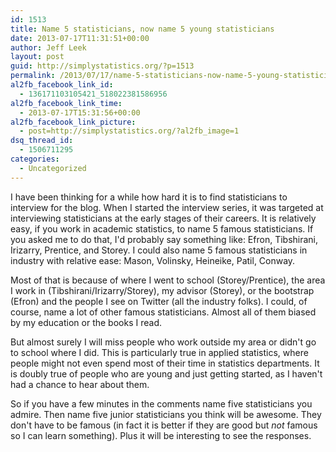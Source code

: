 ```yaml
---
id: 1513
title: Name 5 statisticians, now name 5 young statisticians
date: 2013-07-17T11:31:51+00:00
author: Jeff Leek
layout: post
guid: http://simplystatistics.org/?p=1513
permalink: /2013/07/17/name-5-statisticians-now-name-5-young-statisticians/
al2fb_facebook_link_id:
  - 136171103105421_518022381586956
al2fb_facebook_link_time:
  - 2013-07-17T15:31:56+00:00
al2fb_facebook_link_picture:
  - post=http://simplystatistics.org/?al2fb_image=1
dsq_thread_id:
  - 1506711295
categories:
  - Uncategorized
---
```

I have been thinking for a while how hard it is to find statisticians to interview for the blog. When I started the interview series, it was targeted at interviewing statisticians at the early stages of their careers. It is relatively easy, if you work in academic statistics, to name 5 famous statisticians. If you asked me to do that, I'd probably say something like: Efron, Tibshirani, Irizarry, Prentice, and Storey. I could also name 5 famous statisticians in industry with relative ease: Mason, Volinsky, Heineike, Patil, Conway.

Most of that is because of where I went to school (Storey/Prentice), the area I work in (Tibshirani/Irizarry/Storey), my advisor (Storey), or the bootstrap (Efron) and the people I see on Twitter (all the industry folks). I could, of course, name a lot of other famous statisticians. Almost all of them biased by my education or the books I read.

But almost surely I will miss people who work outside my area or didn't go to school where I did. This is particularly true in applied statistics, where people might not even spend most of their time in statistics departments. It is doubly true of people who are young and just getting started, as I haven't had a chance to hear about them.

So if you have a few minutes in the comments name five statisticians you admire. Then name five junior statisticians you think will be awesome. They don't have to be famous (in fact it is better if they are good but _not_ famous so I can learn something). Plus it will be interesting to see the responses.
